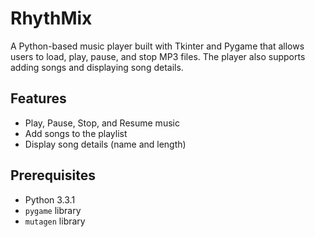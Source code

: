 # RhythMix

A Python-based music player built with Tkinter and Pygame that allows users to load, play, pause, and stop MP3 files. The player also supports adding songs and displaying song details.

## Features
- Play, Pause, Stop, and Resume music
- Add songs to the playlist
- Display song details (name and length)

## Prerequisites
- Python 3.3.1
- `pygame` library
- `mutagen` library


